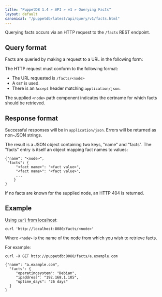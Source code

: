 ```yaml
---
title: "PuppetDB 1.4 » API » v1 » Querying Facts"
layout: default
canonical: "/puppetdb/latest/api/query/v1/facts.html"
---
```


[curl]: ../curl.html#using-curl-from-localhost-non-sslhttp

Querying facts occurs via an HTTP request to the
`/facts` REST endpoint.


## Query format

Facts are queried by making a request to a URL in the following form:

The HTTP request must conform to the following format:

* The URL requested is `/facts/<node>`
* A `GET` is used.
* There is an `Accept` header matching `application/json`.

The supplied `<node>` path component indicates the certname for which
facts should be retrieved.

## Response format

Successful responses will be in `application/json`. Errors will be returned as
non-JSON strings.

The result is a JSON object containing two keys, "name" and "facts". The
"facts" entry is itself an object mapping fact names to values:

    {"name": "<node>",
     "facts": {
         "<fact name>": "<fact value>",
         "<fact name>": "<fact value>",
         ...
        }
    }

If no facts are known for the supplied node, an HTTP 404 is returned.

## Example

[Using `curl` from localhost][curl]:

    curl 'http://localhost:8080/facts/<node>'

Where `<node>` is the name of the node from which you wish to retrieve facts.

For example:

    curl -X GET http://puppetdb:8080/facts/a.example.com

    {"name": "a.example.com",
      "facts": {
         "operatingsystem": "Debian",
         "ipaddress": "192.168.1.105",
         "uptime_days": "26 days"
      }
    }

